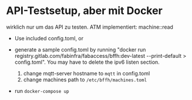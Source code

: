 # API-Testsetup, aber mit Docker

wirklich nur um das API zu testen. ATM implementiert: machine::read

* Use included config.toml, or
* generate a sample config.toml by running "docker run registry.gitlab.com/fabinfra/fabaccess/bffh:dev-latest --print-default > config.toml". You may have to delete the ipv6 listen section. 
    1. change mqtt-server hostname to `mqtt` in config.toml
    1. change machines path to `/etc/bffh/machines.toml`

* run `docker-compose up`
